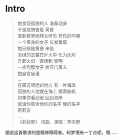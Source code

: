 # Intro

> 她发现孤独的人 准备动身  
于是就祷告着 黄昏  
直到夜里她转头听见 悲伤的呜咽  
一个善良的女子 长发垂肩  
她已跟随黄昏 来临  
翠绿的衣裳在炉火中 化为灰烬  
升起火焰一直烧到 黎明  
一直到那女子 推开门离去  
她自言自语  
...  
在离这很远的地方 有一片海滩  
孤独的人他就在海上 撑着船帆  
如果你看到他 回到海岸  
就请你告诉他你的名字 我的名字  
莉莉安  
...  
《莉莉安》 词曲、演唱：宋冬野

据说这首歌讲的是精神障碍者。和梦境有一丁点呢，嗯……